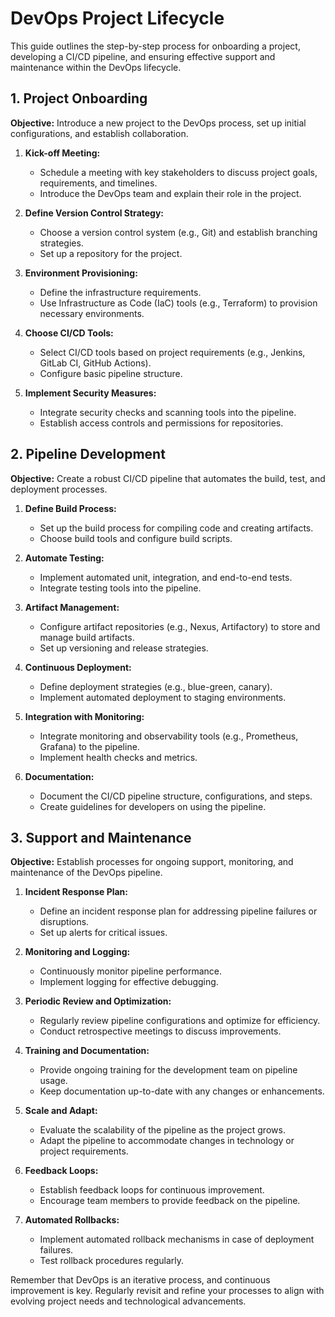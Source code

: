 # DevOps Project Lifecycle

This guide outlines the step-by-step process for onboarding a project, developing a CI/CD pipeline, and ensuring effective support and maintenance within the DevOps lifecycle.

## 1. Project Onboarding

**Objective:** Introduce a new project to the DevOps process, set up initial configurations, and establish collaboration.

1. **Kick-off Meeting:**

   - Schedule a meeting with key stakeholders to discuss project goals, requirements, and timelines.
   - Introduce the DevOps team and explain their role in the project.

2. **Define Version Control Strategy:**

   - Choose a version control system (e.g., Git) and establish branching strategies.
   - Set up a repository for the project.

3. **Environment Provisioning:**

   - Define the infrastructure requirements.
   - Use Infrastructure as Code (IaC) tools (e.g., Terraform) to provision necessary environments.

4. **Choose CI/CD Tools:**

   - Select CI/CD tools based on project requirements (e.g., Jenkins, GitLab CI, GitHub Actions).
   - Configure basic pipeline structure.

5. **Implement Security Measures:**
   - Integrate security checks and scanning tools into the pipeline.
   - Establish access controls and permissions for repositories.

## 2. Pipeline Development

**Objective:** Create a robust CI/CD pipeline that automates the build, test, and deployment processes.

1. **Define Build Process:**

   - Set up the build process for compiling code and creating artifacts.
   - Choose build tools and configure build scripts.

2. **Automate Testing:**

   - Implement automated unit, integration, and end-to-end tests.
   - Integrate testing tools into the pipeline.

3. **Artifact Management:**

   - Configure artifact repositories (e.g., Nexus, Artifactory) to store and manage build artifacts.
   - Set up versioning and release strategies.

4. **Continuous Deployment:**

   - Define deployment strategies (e.g., blue-green, canary).
   - Implement automated deployment to staging environments.

5. **Integration with Monitoring:**

   - Integrate monitoring and observability tools (e.g., Prometheus, Grafana) to the pipeline.
   - Implement health checks and metrics.

6. **Documentation:**
   - Document the CI/CD pipeline structure, configurations, and steps.
   - Create guidelines for developers on using the pipeline.

## 3. Support and Maintenance

**Objective:** Establish processes for ongoing support, monitoring, and maintenance of the DevOps pipeline.

1. **Incident Response Plan:**

   - Define an incident response plan for addressing pipeline failures or disruptions.
   - Set up alerts for critical issues.

2. **Monitoring and Logging:**

   - Continuously monitor pipeline performance.
   - Implement logging for effective debugging.

3. **Periodic Review and Optimization:**

   - Regularly review pipeline configurations and optimize for efficiency.
   - Conduct retrospective meetings to discuss improvements.

4. **Training and Documentation:**

   - Provide ongoing training for the development team on pipeline usage.
   - Keep documentation up-to-date with any changes or enhancements.

5. **Scale and Adapt:**

   - Evaluate the scalability of the pipeline as the project grows.
   - Adapt the pipeline to accommodate changes in technology or project requirements.

6. **Feedback Loops:**

   - Establish feedback loops for continuous improvement.
   - Encourage team members to provide feedback on the pipeline.

7. **Automated Rollbacks:**
   - Implement automated rollback mechanisms in case of deployment failures.
   - Test rollback procedures regularly.

Remember that DevOps is an iterative process, and continuous improvement is key. Regularly revisit and refine your processes to align with evolving project needs and technological advancements.
